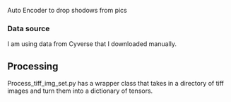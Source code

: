 Auto Encoder to drop shodows from pics

### Data source
I am using data from Cyverse that I downloaded manually. 

## Processing
Process_tiff_img_set.py has a wrapper class that takes in a directory of tiff images and turn them into a dictionary of tensors. 

